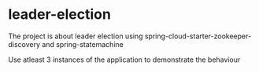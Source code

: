 # leader-election

The project is about leader election using spring-cloud-starter-zookeeper-discovery and spring-statemachine

Use atleast 3 instances of the application to demonstrate the behaviour
